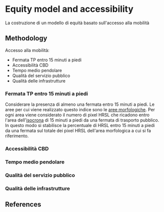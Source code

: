 # Equity model and accessibility

La costruzione di un modello di equità basato sull'accesso alla mobilità

## Methodology

Accesso alla mobilità:
- Fermata TP entro 15 minuti a piedi
- Accessibilità CBD
- Tempo medio pendolare
- Qualità del servizio pubblico
- Qualità delle infrastrutture

### Fermata TP entro 15 minuti a piedi

Considerare la presenza di almeno una fermata entro 15 minuti a piedi. Le aree per cui viene realizzato questo indice sono le [aree morfologiche](https://github.com/FrFagiani/Maputo-pattern/blob/master/README.md#maputo-urban-pattern-morphology "Costruzione aree morfologiche"). Per ogni area viene considerato il numero di pixel HRSL che ricadono entro l'area dell'[isocrona](https://github.com/FrFagiani/Maputo-ISO-Area/blob/master/README.md#maputo-isochrone "Costruzione delle isocrone") di 15 minuti a piedi da una fermata di trasporto pubblico. In questo modo si stabilisce la percentuale di HRSL entro 15 minuti a piedi da una fermata sul totale dei pixel HRSL dell'area morfologica a cui si fa riferimento.

### Accessibilità CBD


### Tempo medio pendolare


### Qualità del servizio pubblico


### Qualità delle infrastrutture


## References
